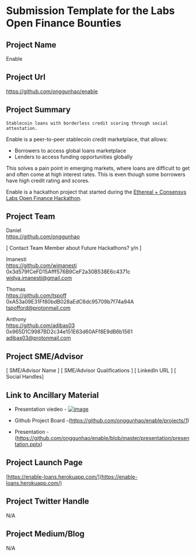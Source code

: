 # Submission Template for the Labs Open Finance Bounties

## Project Name
Enable

## Project Url
https://github.com/onggunhao/enable  
  

## Project Summary
`Stablecoin loans with borderless credit scoring through social attestation.`
  
Enable is a peer-to-peer stablecoin credit marketplace, that allows:

- Borrowers to access global loans marketplace
- Lenders to access funding opportunities globally

This solves a pain point in emerging markets, where loans are difficult to get and often come at high interest rates. This is even though some borrowers have high credit rating and scores.

Enable is a hackathon project that started during the [Ethereal + Consensys Labs Open Finance Hackathon](https://www.buildandship.it/).

## Project Team

Daniel  
https://github.com/onggunhao  

[ Contact Team Member about Future Hackathons? y/n ]

Imanesti  
https://github.com/wimanesti    
0x3d579fCeFD15Afff576B9CeF2a30B538E6c4371c  
widya.imanesti@gmail.com  
  

Thomas  
https://github.com/tspoff  
0xA53a09E31Ff80bdB028aEdC6dc95709b7f74a94A  
tspofford@protonmail.com  

Anthony  
https://github.com/adibas03  
0x965D1C9987BD2c34e151E63d60AFf8E9dB6b1561  
adibas03@protonmail.com  

## Project SME/Advisor
[ SME/Advisor Name ]
[ SME/Advisor Qualifications ]
[ LinkedIn URL ]
[ Social Handles]

## Link to Ancillary Material
* Presentation viedeo - [![image](https://user-images.githubusercontent.com/518024/56973331-35e9d600-6b9f-11e9-8e41-b88185cfdea7.png)](https://youtu.be/WZl9TJuePsw)  

  

* Github Project Board -(https://github.com/onggunhao/enable/projects/1)  
* Presentation - (https://github.com/onggunhao/enable/blob/master/presentation/presentation.pptx)  


## Project Launch Page  
[https://enable-loans.herokuapp.com/](https://enable-loans.herokuapp.com/)  

## Project Twitter Handle
N/A

## Project Medium/Blog
N/A